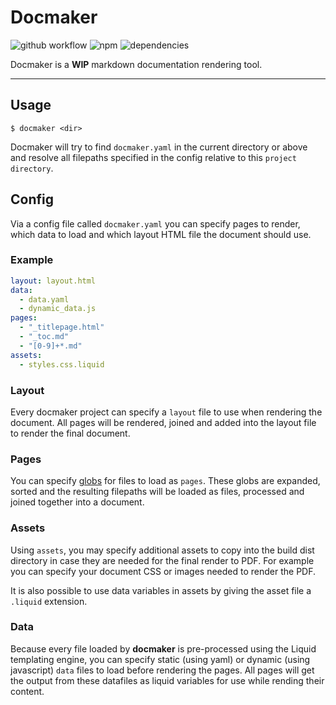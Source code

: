 # Docmaker

![github workflow](https://img.shields.io/github/actions/workflow/status/BlameButton/docmaker/.github/workflows/npm-test.yml?branch=master)
![npm](https://img.shields.io/npm/v/@blamebutton/docmaker?style=flat-square)
![dependencies](https://img.shields.io/librariesio/release/npm/@blamebutton/docmaker?style=flat-square)

Docmaker is a **WIP** markdown documentation rendering tool.

---

## Usage

`$ docmaker <dir>`

Docmaker will try to find `docmaker.yaml` in the current directory or above and resolve all filepaths specified in the config relative to this `project directory`.

## Config

Via a config file called `docmaker.yaml` you can specify pages to render, which data to load and which layout HTML file the document should use.

### Example

```yaml
layout: layout.html
data:
  - data.yaml
  - dynamic_data.js
pages:
  - "_titlepage.html"
  - "_toc.md"
  - "[0-9]+*.md"
assets:
  - styles.css.liquid
```

### Layout

Every docmaker project can specify a `layout` file to use when rendering the document. All pages will be rendered, joined and added into the layout file to render the final document.

### Pages

You can specify [globs](<https://en.wikipedia.org/wiki/Glob_(programming)>) for files to load as `pages`. These globs are expanded, sorted and the resulting filepaths will be loaded as files, processed and joined together into a document.

### Assets

Using `assets`, you may specify additional assets to copy into the build dist directory in case they are needed for the final render to PDF. For example you can specify your document CSS or images needed to render the PDF.

It is also possible to use data variables in assets by giving the asset file a `.liquid` extension.

### Data

Because every file loaded by **docmaker** is pre-processed using the Liquid templating engine, you can specify static (using yaml) or dynamic (using javascript) `data` files to load before rendering the pages. All pages will get the output from these datafiles as liquid variables for use while rending their content.
